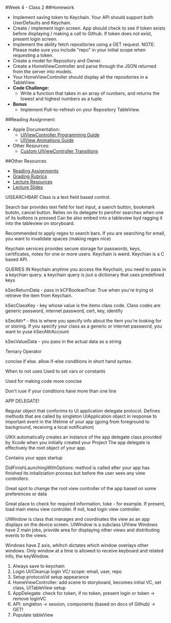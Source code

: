 #Week 4 - Class 2
##Homework
* Implement saving token to Keychain. Your API should support both UserDefaults and Keychain.
* Create / implement login screen. App should check to see if token exists before displaying / making a call to Github. If token does not exist, present login screen.
* Implement the ability fetch repositories using a GET request. NOTE: Please make sure you include "repo" in your initial scope when requesting a token.
* Create a model for Repository and Owner.
* Create a HomeViewController and parse through the JSON returned from the server into models.
* Your HomeViewController should display all the repositories in a TableView.
* **Code Challenge:**
	* Write a function that takes in an array of numbers, and returns the lowest and highest numbers as a tuple.
* **Bonus**
	* Implement Pull-to-refresh on your Repository TableView.
	
##Reading Assignment:
* Apple Documentation:
	* [UIViewController Programming Guide](https://developer.apple.com/library/ios/featuredarticles/ViewControllerPGforiPhoneOS/index.html#//apple_ref/doc/uid/TP40007457-CH2-SW1)
	* [UIView Animations Guide](https://developer.apple.com/library/ios/documentation/WindowsViews/Conceptual/ViewPG_iPhoneOS/AnimatingViews/AnimatingViews.html#//apple_ref/doc/uid/TP40009503-CH6-SW1)
* Other Resources:
	* [Custom UIViewController Transitions](https://www.objc.io/issues/5-ios7/view-controller-transitions/)

##Other Resources
* [Reading Assignments](../../Resources/ra-grading-standard/)
* [Grading Rubrics](../../Resources/)
* [Lecture Resources](lecture/)
* [Lecture Slides](https://www.icloud.com/keynote/000QTHpeeBGGo_aR7U3F-rjiA#Week4_Day2)

UISEARCHBAR!
Class is a text field based control.

Search bar provides text field for text input, a saerch button, bookmark butotn, cancel button.
Relies on its delegate to perofmr searches when one of its buttons is pressed
Can be also embed into a tableview byd ragging it into the tableview on storyboard.

Recommended to apply regex to search bars.  If you are searching for email, you want to invalidate spaces (making regex nice)

Keychain services provides secure storage for passwords, keys, certificates, notes for one or more users.
Keychain is weird.
Keychian is a C based API.

QUERIES IN Keychain
anytime you access the Keychain, you need to pass in a keychian query.
a keychain query is jsut a dictionary that uses predefined keys

kSecReturnData - pass in kCFBooleanTrue: True when you're trying ot retrieve the item from Keychain.

kSecClassKey - key whose value is the items class code.  Class codes are generic password, internet password, cert, key, identify

kSecAttr* - this is where you specify info about the item you're looking for or storing.  If you specify your class as a generic or internet password, you want to yuse kSecAttrAccount

kSecValueData - you pass in the actual data as a string

Ternary Operator

concise if else.
allow if-else conditions in short hand syntax.


When to not uses
Used to set vars or constants

Used for making code more concise

Don't iuse if your conditions have more than one line

APP DELEGATE!

Regular object that conforims to UI application delegate protocol.
Defines methods that are called by singleton UIApplication object in response to important event in the lifetime of your app (going from foreground to background, receiving a local notification)

UIKit automatically creates an instance of the app delegate class provided by Xcode when you initially created your Project
The app delegate is effectively the root object of your app.

Contains your apps startup

DidFinishLaunchingWithOptions:
method is called after your app has finished its initailziation process but before the user sees any view controllers.

Great spot to change the root view controller of the app based on some preferences or data

Great place to check for required information, toke - for example.  If present, load main menu view controller.  If not, load login view controller.

UIWindow is class that manages and coordinates the view as an app displays on the device screen.
UIWIndow is a subclass UIView
Windows have 2 main jobs, provide area for displaying other views and distributing events to the views.


Windows have Z axis, whihch dictates which window overlays other windows.
Only window at a time is allowed to receive keyboard and related info, the keyWindow.

1. Always save to keychain
2. Login UI/Cleanup login VC/ scope: email, user, repo
3. Setup protocol/id setup appearance
4. HomeViewController: add scene to storyboard, becomes initial VC, set class, UITableView setup
5. AppDelegate: check for token, if no token, present login or token -> remove loginVC
6. API: singleton -> session, components (based on docs of Github) -> GET!
7. Populate tableView
